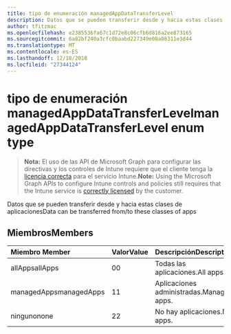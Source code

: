 ```yaml
---
title: tipo de enumeración managedAppDataTransferLevel
description: Datos que se pueden transferir desde y hacia estas clases de aplicaciones
author: tfitzmac
ms.openlocfilehash: e2385536fa67c1d72e8c06cfb6d816a2ee873165
ms.sourcegitcommit: 6a82bf240a3cfc0baabd227349e08a08311e3d44
ms.translationtype: MT
ms.contentlocale: es-ES
ms.lasthandoff: 12/18/2018
ms.locfileid: "27344124"
---
```

# <a name="managedappdatatransferlevel-enum-type"></a><span data-ttu-id="670fa-103">tipo de enumeración managedAppDataTransferLevel</span><span class="sxs-lookup"><span data-stu-id="670fa-103">managedAppDataTransferLevel enum type</span></span>

> <span data-ttu-id="670fa-104">**Nota:** El uso de las API de Microsoft Graph para configurar las directivas y los controles de Intune requiere que el cliente tenga la [licencia correcta](https://go.microsoft.com/fwlink/?linkid=839381) para el servicio Intune.</span><span class="sxs-lookup"><span data-stu-id="670fa-104">**Note:** Using the Microsoft Graph APIs to configure Intune controls and policies still requires that the Intune service is [correctly licensed](https://go.microsoft.com/fwlink/?linkid=839381) by the customer.</span></span>

<span data-ttu-id="670fa-105">Datos que se pueden transferir desde y hacia estas clases de aplicaciones</span><span class="sxs-lookup"><span data-stu-id="670fa-105">Data can be transferred from/to these classes of apps</span></span>
## <a name="members"></a><span data-ttu-id="670fa-106">Miembros</span><span class="sxs-lookup"><span data-stu-id="670fa-106">Members</span></span>
|<span data-ttu-id="670fa-107">Miembro	</span><span class="sxs-lookup"><span data-stu-id="670fa-107">Member</span></span>|<span data-ttu-id="670fa-108">Valor</span><span class="sxs-lookup"><span data-stu-id="670fa-108">Value</span></span>|<span data-ttu-id="670fa-109">Descripción</span><span class="sxs-lookup"><span data-stu-id="670fa-109">Description</span></span>|
|:---|:---|:---|
|<span data-ttu-id="670fa-110">allApps</span><span class="sxs-lookup"><span data-stu-id="670fa-110">allApps</span></span>|<span data-ttu-id="670fa-111">0</span><span class="sxs-lookup"><span data-stu-id="670fa-111">0</span></span>|<span data-ttu-id="670fa-112">Todas las aplicaciones.</span><span class="sxs-lookup"><span data-stu-id="670fa-112">All apps.</span></span>|
|<span data-ttu-id="670fa-113">managedApps</span><span class="sxs-lookup"><span data-stu-id="670fa-113">managedApps</span></span>|<span data-ttu-id="670fa-114">1</span><span class="sxs-lookup"><span data-stu-id="670fa-114">1</span></span>|<span data-ttu-id="670fa-115">Aplicaciones administradas.</span><span class="sxs-lookup"><span data-stu-id="670fa-115">Managed apps.</span></span>|
|<span data-ttu-id="670fa-116">ninguno</span><span class="sxs-lookup"><span data-stu-id="670fa-116">none</span></span>|<span data-ttu-id="670fa-117">2</span><span class="sxs-lookup"><span data-stu-id="670fa-117">2</span></span>|<span data-ttu-id="670fa-118">No hay aplicaciones.</span><span class="sxs-lookup"><span data-stu-id="670fa-118">No apps.</span></span>|



